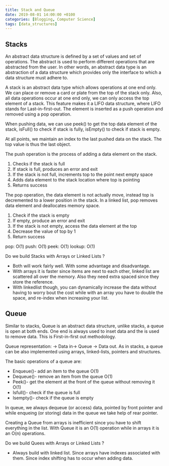 ```yaml
---
title: Stack and Queue
date: 2019-08-01 14:00:00 +0100
categories: [Blogging, Computer Science]
tags: [data_structures]
---
```


## Stacks

An abstract data structure is defined by a set of values and set of operations. The abstract is used to perform different operations that are abstracted from the user. In other words, an abstract data type is an abstraction of a data structure which provides only the interface to which a data structure must adhere to.

A stack is an abstract data type which allows operations at one end only. We can place or remove a card or plate from the top of the stack only. Also, all data operations occur at one end only, we can only access the top element of a stack.  This feature makes it a LIFO data structure, where LIFO stands for Last-in-first-out.  The element is inserted as a push operation and removed using a pop operation.

When pushing data, we can use peek() to get the top data element of the stack, isFull() to check if stack is fully, isEmpty() to check if stack is empty.

At all points, we maintain an index to the last pushed data on the stack. The top value is thus the last object.

The push operation is the process of adding a data element on the stack.

1)	Checks if the stack is full
2)	If stack is full, produces an error and exit
3)	If the stack is not full, increments top to the point next empty space
4)	Adds data element to the stack location where top is pointing
5)	Returns success

The pop operation, the data element is not actually move, instead top is decremented to a lower position in the stack. In a linked list, pop removes data element and deallocates memory space.

1)	Check if the stack is empty
2)	If empty, produce an error and exit
3)	If the stack is not empty, access the data element at the top
4)	Decrease the value of top by 1
5)	Return success

pop: O(1)
push: O(1)
peek: O(1)
lookup: O(1)

Do we build Stacks with Arrays or Linked Lists ?
- Both will work fairly well. With some advantage and disadvantage.
- With arrays it is faster since items are next to each other, linked list are scattered all over the memory. Also they need extra spaced since they store the reference.
- With linkedlist though, you can dynamically increase the data without having to worry bout the cost while with an array you have to double the space, and re-index when increasing your list.

## Queue

Similar to stacks, Queue is an abstract data structure, unlike stacks, a queue is open at both ends. One end is always used to inset data and the is used to remove data. This is First-in-first out methodology.

Queue representation: -> Data in-> Queue -> Data out. As in stacks, a queue can be also implemented using arrays, linked-lists, pointers and structures.

The basic operations of a queue are:
-	Enqueue()- add an item to the queue O(1)
-	Dequeue()- remove an item from the queue O(1)
-	Peek()- get the element at the front of the queue without removing it O(1)
-	Isfull()- check if the queue is full
-	Isempty()- check if the queue is empty

In queue, we always dequeue (or access) data, pointed by front pointer and while enqueing (or storing) data in the queue we take help of rear pointer.

Creating a Queue from arrays is inefficient since you have to shift everything in the list. With Queue it is an O(1) operation while in arrays it is an O(n) operations.

Do we build Quees with Arrays or Linked Lists ?
- Always build with linked list. Since arrays have indexes associated with them. Since index shifting has to occur when adding data.
